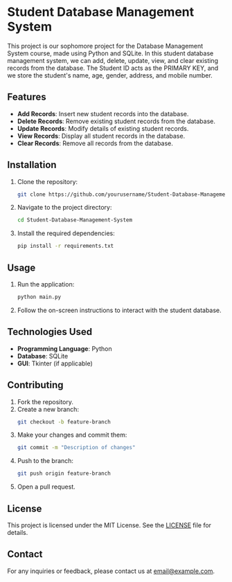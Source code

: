 # Student Database Management System

This project is our sophomore project for the Database Management System course, made using Python and SQLite. In this student database management system, we can add, delete, update, view, and clear existing records from the database. The Student ID acts as the PRIMARY KEY, and we store the student's name, age, gender, address, and mobile number.
## Features

- **Add Records**: Insert new student records into the database.
- **Delete Records**: Remove existing student records from the database.
- **Update Records**: Modify details of existing student records.
- **View Records**: Display all student records in the database.
- **Clear Records**: Remove all records from the database.

## Installation

1. Clone the repository:
    ```bash
    git clone https://github.com/yourusername/Student-Database-Management-System.git
    ```
2. Navigate to the project directory:
    ```bash
    cd Student-Database-Management-System
    ```
3. Install the required dependencies:
    ```bash
    pip install -r requirements.txt
    ```

## Usage

1. Run the application:
    ```bash
    python main.py
    ```
2. Follow the on-screen instructions to interact with the student database.

## Technologies Used

- **Programming Language**: Python
- **Database**: SQLite
- **GUI**: Tkinter (if applicable)

## Contributing

1. Fork the repository.
2. Create a new branch:
    ```bash
    git checkout -b feature-branch
    ```
3. Make your changes and commit them:
    ```bash
    git commit -m "Description of changes"
    ```
4. Push to the branch:
    ```bash
    git push origin feature-branch
    ```
5. Open a pull request.

## License

This project is licensed under the MIT License. See the [LICENSE](LICENSE) file for details.

## Contact

For any inquiries or feedback, please contact us at [email@example.com](mailto:email@example.com).